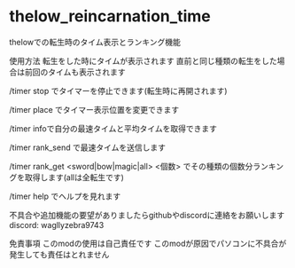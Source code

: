 # thelow_reincarnation_time
thelowでの転生時のタイム表示とランキング機能

使用方法
転生をした時にタイムが表示されます
直前と同じ種類の転生をした場合は前回のタイムも表示されます

/timer stop でタイマーを停止できます(転生時に再開されます)

/timer place <x> <y> でタイマー表示位置を変更できます

/timer infoで自分の最速タイムと平均タイムを取得できます

/timer rank_send で最速タイムを送信します

/timer rank_get <sword|bow|magic|all> <個数> でその種類の個数分ランキングを取得します(allは全転生です)

/timer help でヘルプを見れます

不具合や追加機能の要望がありましたらgithubやdiscordに連絡をお願いします
discord: wagllyzebra9743

免責事項
このmodの使用は自己責任です
このmodが原因でパソコンに不具合が発生しても責任はとれません
